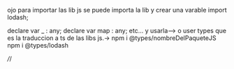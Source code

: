 ojo para importar las lib js se puede
importa la lib y crear una varable
import lodash;

declare var _ : any;
declare var map : any;
etc... 
y usarla-->
o user types que es la traduccion a ts de las libs js.->
npm i @types/nombreDelPaqueteJS
npm i @types/lodash

*/*/